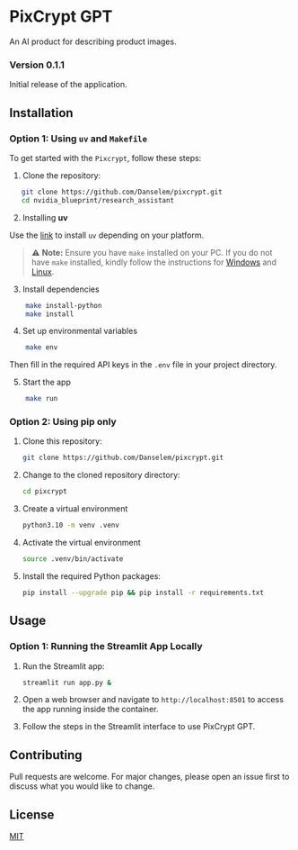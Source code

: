 # PixCrypt GPT
An AI product for describing product images.


### Version 0.1.1

   Initial release of the application.
</details>

## Installation
### Option 1: Using `uv` and `Makefile`

To get started with the `Pixcrypt`, follow these steps:

1. Clone the repository:
```bash
   git clone https://github.com/Danselem/pixcrypt.git
   cd nvidia_blueprint/research_assistant
```

2. Installing **uv**

Use the [link](https://docs.astral.sh/uv/getting-started/installation/) to install `uv` depending on your platform.

>⚠️ **Note:** Ensure you have `make` installed on your PC. If you do not have `make` installed, kindly follow the instructions for [Windows](https://gnuwin32.sourceforge.net/packages/make.htm)
 and [Linux](https://www.geeksforgeeks.org/how-to-install-make-on-ubuntu/).

3. Install dependencies
```bash
    make install-python
    make install
```

4. Set up environmental variables
```bash 
    make env
```
Then fill in the required API keys in the `.env` file in your project directory.

5. Start the app
```bash
    make run
```

### Option 2: Using pip only

1. Clone this repository:

    ```bash
    git clone https://github.com/Danselem/pixcrypt.git
    ```

2. Change to the cloned repository directory:

    ```bash
    cd pixcrypt
    ```

3. Create a virtual environment

    ```bash
    python3.10 -m venv .venv
    ```

4. Activate the virtual environment

    ```bash
    source .venv/bin/activate
    ```

5. Install the required Python packages:

    ```bash
    pip install --upgrade pip && pip install -r requirements.txt
    ```


## Usage

### Option 1: Running the Streamlit App Locally

1. Run the Streamlit app:

    ```bash
    streamlit run app.py &
    ```

2. Open a web browser and navigate to `http://localhost:8501` to access the app running inside the container.

3. Follow the steps in the Streamlit interface to use PixCrypt GPT.

## Contributing

Pull requests are welcome. For major changes, please open an issue first to discuss what you would like to change.

## License

[MIT](./LICENSE)